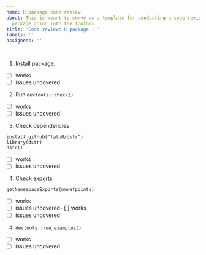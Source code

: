 ```yaml
---
name: R package code review
about: This is meant to serve as a template for conducting a code review for an R
  package going into the toolbox.
title: 'Code review: R package - '
labels: ''
assignees: ''

---
```


1. Install package.
- [ ] works
- [ ] issues uncovered

2. Run `devtools::check()`
- [ ] works
- [ ] issues uncovered

3. Check dependencies
```
install_github("falo0/dstr")
library(dstr)
dstr()
```
- [ ] works
- [ ] issues uncovered
4. Check exports
```
getNamespaceExports(mmrefpoints)
````
- [ ] works
- [ ] issues uncovered- [ ] works
- [ ] issues uncovered
4. `devtools::run_examples()`
- [ ] works
- [ ] issues uncovered
